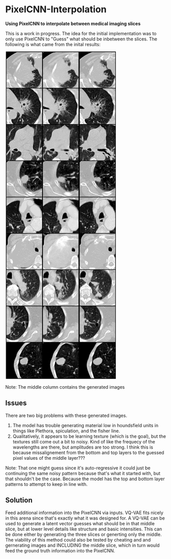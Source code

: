 # PixelCNN-Interpolation
__Using PixelCNN to interpolate between medical imaging slices__

This is a work in progress. The idea for the initial implementation was to only use PixelCNN to "Guess" what should be inbetween the slices.  The following is what came from the inital results:

![Example](results/pixelcnnpp/2020-03-12_15-07-02/generation_sample_step_14336_Compare.png)

Note: The middle column contains the generated images

## Issues

There are two big problems with these generated images.

  1. The model has trouble generating material low in houndsfield units in things like Plethora, spiculation, and the fisher line.
  1. Qualitatively, it appears to be learning texture (which is the goal), but the textures still come out a bit to noisy.  Kind of like the frequecy of the wavelengths are there, but amplitudes are too strong.  I think this is because missalignement from the bottom and top layers to the guessed pixel values of the middle layer???

Note: That one might guess since it's auto-regressive it could just be continuing the same noisy pattern because that's what it started with, but that shouldn't be the case.  Because the model has the top and bottom layer patterns to attempt to keep in line with.

## Solution

Feed additional information into the PixelCNN via inputs.  VQ-VAE fits nicely in this arena since that's exactly what it was designed for.  A VQ-VAE can be used to generate a latent vector guesses what should be in that middle slice, but at lower level details like structure and basic intensities.  This can be done either by generating the three slices or generting only the middle.  The viability of this method could also be tested by cheating and and gernerating images and INCLUDING the middle slice, which in turn would feed the ground truth information into the PixelCNN.
